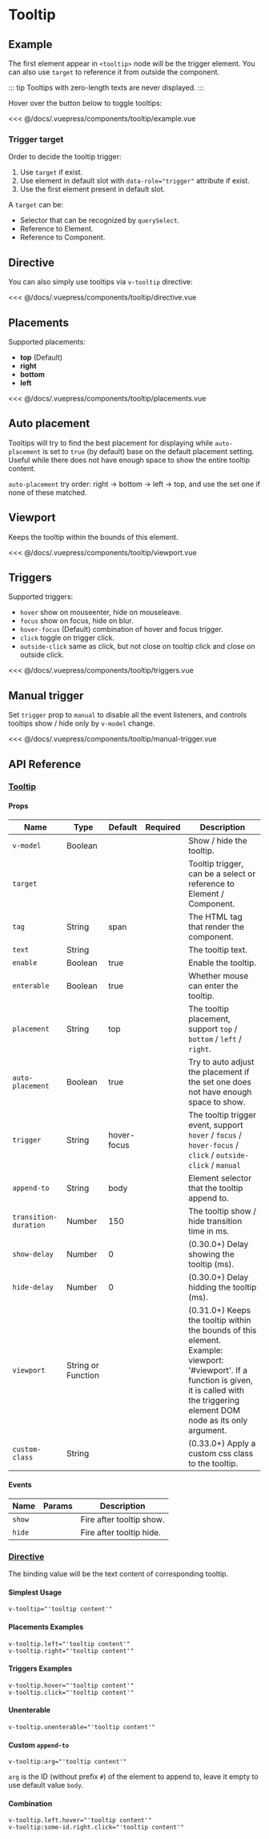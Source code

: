 # Tooltip

## Example

The first element appear in `<tooltip>` node will be the trigger element. You can also use `target` to reference it from outside the component.

::: tip
Tooltips with zero-length texts are never displayed.
:::

Hover over the button below to toggle tooltips:

<tooltip-example/>

<<< @/docs/.vuepress/components/tooltip/example.vue

### Trigger target

Order to decide the tooltip trigger:

1. Use `target` if exist.
2. Use element in default slot with `data-role="trigger"` attribute if exist.
3. Use the first element present in default slot.

A `target` can be:

* Selector that can be recognized by `querySelect`.
* Reference to Element.
* Reference to Component.

## Directive

You can also simply use tooltips via `v-tooltip` directive:

<tooltip-directive/>

<<< @/docs/.vuepress/components/tooltip/directive.vue

## Placements

Supported placements:

* **top** (Default)
* **right**
* **bottom**
* **left**

<tooltip-placements/>

<<< @/docs/.vuepress/components/tooltip/placements.vue

## Auto placement

Tooltips will try to find the best placement for displaying while `auto-placement` is set to `true` (by default) base on the default placement setting. Useful while there does not have enough space to show the entire tooltip content.

`auto-placement` try order: right -> bottom -> left -> top, and use the set one if none of these matched.

## Viewport

Keeps the tooltip within the bounds of this element.

<tooltip-viewport/>

<<< @/docs/.vuepress/components/tooltip/viewport.vue

## Triggers

Supported triggers:

* `hover` show on mouseenter, hide on mouseleave.
* `focus` show on focus, hide on blur.
* `hover-focus` (Default) combination of hover and focus trigger.
* `click` toggle on trigger click.
* `outside-click` same as click, but not close on tooltip click and close on outside click.

<tooltip-triggers/>

<<< @/docs/.vuepress/components/tooltip/triggers.vue

## Manual trigger

Set `trigger` prop to `manual` to disable all the event listeners, and controls tooltips show / hide only by `v-model` change.

<tooltip-manual-trigger/>

<<< @/docs/.vuepress/components/tooltip/manual-trigger.vue

## API Reference

### [Tooltip](https://github.com/wxsms/uiv/blob/master/src/components/tooltip/Tooltip.vue)

#### Props

Name                  | Type       | Default       | Required | Description
----------------      | ---------- | --------      | -------- | -----------------------
`v-model`             | Boolean    |               |          | Show / hide the tooltip.
`target`              |            |               |          | Tooltip trigger, can be a select or reference to Element / Component.
`tag`                 | String     | span          |          | The HTML tag that render the component.
`text`                | String     |               |          | The tooltip text.
`enable`              | Boolean    | true          |          | Enable the tooltip.
`enterable`           | Boolean    | true          |          | Whether mouse can enter the tooltip.
`placement`           | String     | top           |          | The tooltip placement, support `top` / `bottom` / `left` / `right`.
`auto-placement`      | Boolean    | true          |          | Try to auto adjust the placement if the set one does not have enough space to show.
`trigger`             | String     | hover-focus   |          | The tooltip trigger event, support `hover` / `focus` / `hover-focus` / `click` / `outside-click` / `manual`
`append-to`           | String     | body          |          | Element selector that the tooltip append to.
`transition-duration` | Number     | 150           |          | The tooltip show / hide transition time in ms.
`show-delay`          | Number     | 0             |          | (0.30.0+) Delay showing the tooltip (ms).
`hide-delay`          | Number     | 0             |          | (0.30.0+) Delay hidding the tooltip (ms).
`viewport`            | String or Function |       |          | (0.31.0+) Keeps the tooltip within the bounds of this element. Example: viewport: '#viewport'. If a function is given, it is called with the triggering element DOM node as its only argument.
`custom-class`        | String     |               |          | (0.33.0+) Apply a custom css class to the tooltip.

#### Events

Name        | Params | Description
----------- | ------ | ---------------
`show`      |        | Fire after tooltip show.
`hide`      |        | Fire after tooltip hide.

### [Directive](https://github.com/wxsms/uiv/blob/master/src/directives/tooltip/tooltip.js)

The binding value will be the text content of corresponding tooltip.

#### Simplest Usage

```
v-tooltip="'tooltip content'"
```

#### Placements Examples

```
v-tooltip.left="'tooltip content'"
v-tooltip.right="'tooltip content'"
```

#### Triggers Examples

```
v-tooltip.hover="'tooltip content'"
v-tooltip.click="'tooltip content'"
```

#### Unenterable

```
v-tooltip.unenterable="'tooltip content'"
```

#### Custom `append-to`

```
v-tooltip:arg="'tooltip content'"
```

`arg` is the ID (without prefix `#`) of the element to append to, leave it empty to use default value `body`.

#### Combination

```
v-tooltip.left.hover="'tooltip content'"
v-tooltip:some-id.right.click="'tooltip content'"
```
